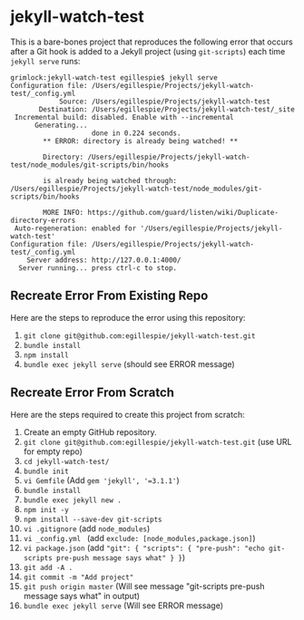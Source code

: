 # jekyll-watch-test

This is a bare-bones project that reproduces the following error that occurs after a Git hook is added to a Jekyll project (using `git-scripts`) each time `jekyll serve` runs:

```
grimlock:jekyll-watch-test egillespie$ jekyll serve
Configuration file: /Users/egillespie/Projects/jekyll-watch-test/_config.yml
            Source: /Users/egillespie/Projects/jekyll-watch-test
       Destination: /Users/egillespie/Projects/jekyll-watch-test/_site
 Incremental build: disabled. Enable with --incremental
      Generating... 
                    done in 0.224 seconds.
        ** ERROR: directory is already being watched! **

        Directory: /Users/egillespie/Projects/jekyll-watch-test/node_modules/git-scripts/bin/hooks

        is already being watched through: /Users/egillespie/Projects/jekyll-watch-test/node_modules/git-scripts/bin/hooks

        MORE INFO: https://github.com/guard/listen/wiki/Duplicate-directory-errors
 Auto-regeneration: enabled for '/Users/egillespie/Projects/jekyll-watch-test'
Configuration file: /Users/egillespie/Projects/jekyll-watch-test/_config.yml
    Server address: http://127.0.0.1:4000/
  Server running... press ctrl-c to stop.
```

## Recreate Error From Existing Repo

Here are the steps to reproduce the error using this repository:

1. `git clone git@github.com:egillespie/jekyll-watch-test.git`
2. `bundle install`
3. `npm install`
4. `bundle exec jekyll serve` (should see ERROR message)

## Recreate Error From Scratch

Here are the steps required to create this project from scratch:

1. Create an empty GitHub repository.
2. `git clone git@github.com:egillespie/jekyll-watch-test.git` (use URL for empty repo)
3. `cd jekyll-watch-test/`
4. `bundle init`
5. `vi Gemfile` (Add `gem 'jekyll', '=3.1.1'`)
6. `bundle install`
4. `bundle exec jekyll new .`
5. `npm init -y`
6. `npm install --save-dev git-scripts`
7. `vi .gitignore` (add `node_modules`) 
8. `vi _config.yml ` (add `exclude: [node_modules,package.json]`)
9. `vi package.json` (add `"git": { "scripts": { "pre-push": "echo git-scripts pre-push message says what" } }`)
10. `git add -A .`
11. `git commit -m "Add project"`
12. `git push origin master` (Will see message "git-scripts pre-push message says what" in output)
13. `bundle exec jekyll serve` (Will see ERROR message)

